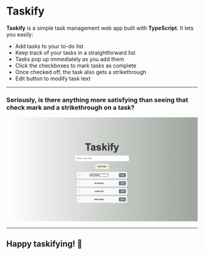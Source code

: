# Taskify

**Taskify** is a simple task management web app built with **TypeScript**. It lets you easily:

- Add tasks to your to-do list
- Keep track of your tasks in a straightforward list
- Tasks pop up immediately as you add them
- Click the checkboxes to mark tasks as complete
- Once checked off, the task also gets a strikethrough
- Edit button to modify task text

---

### Seriously, is there anything more satisfying than seeing that check mark and a strikethrough on a task?

![Preview](./assets/taskify2.png)

---

## Happy taskifying! 🎉
